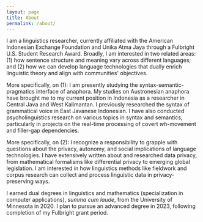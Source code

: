 ```yaml
---
layout: page
title: About
permalink: /about/
---
```


I am a linguistics researcher, currently affiliated with the American Indonesian Exchange Foundation and Unika Atma Jaya through a Fulbright U.S. Student Research Award. Broadly, I am interested in two related areas: (1) how sentence structure and meaning vary across different languages; and (2) how we can develop language technologies that dually enrich linguistic theory and align with communities' objectives.

More specifically, on (1): I am presently studying the syntax-semantic-pragmatics interface of anaphora. My studies on Austronesian anaphora have brought me to my current position in Indonesia as a researcher in Central Java and West Kalimantan. I previously researched the syntax of grammatical voice in East Javanese Indonesian. I have also conducted psycholinguistics research on various topics in syntax and semantics, particularly in projects on the real-time processing of covert *wh*-movement and filler-gap dependencies.

More specifically, on (2): I recognize a responsibility to grapple with questions about the privacy, autonomy, and social implications of language technologies. I have extensively written about and researched data privacy, from mathematical formalisms like differential privacy to emerging global legislation. I am interested in how linguistics methods like fieldwork and corpus research can collect and process linguistic data in privacy-preserving ways.

I earned dual degrees in linguistics and mathematics (specialization in computer applications), *summa cum laude*, from the University of Minnesota in 2020. I plan to pursue an advanced degree in 2023, following completion of my Fulbright grant period.
